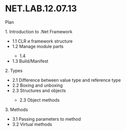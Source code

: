 # NET.LAB.12.07.13
Plan
<p>1. Introduction to .Net Framework</p>
<ul><li>1.1 CLR и framework structure</li>
<li>1.2 Manage module parts</li>
<ul><li>1.4 </li></ul>
<li>1.3 Build/Manifest</li></ul>
<p>2. Types</p>
<ul><li>2.1 Difference between value type and reference type</li>
<li>2.2 Boxing and unboxing</li>
<li>2.3 Structures and objects</li>
<ul><li>2.3 Object methods</li></ul></ul>
<p>3. Methods</p>
<ul><li>3.1 Passing parameters to method</li>
<li>3.2 Virtual methods</li></ul>
